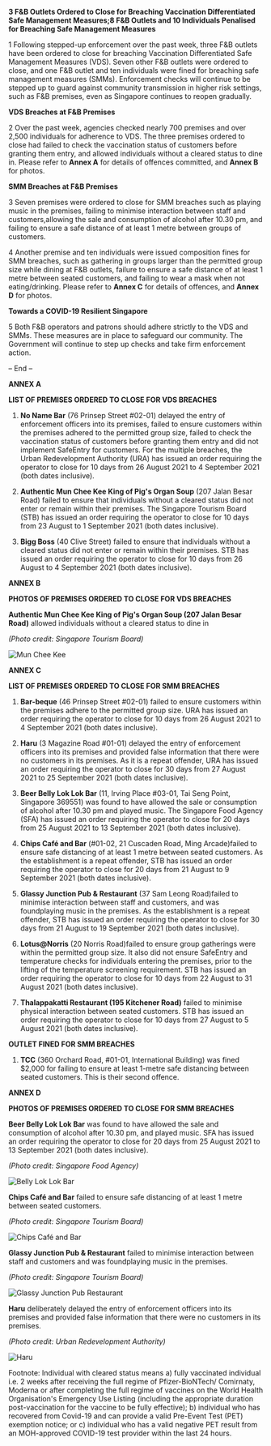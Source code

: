 **3 F&amp;B Outlets Ordered to Close for Breaching Vaccination Differentiated Safe Management Measures;8 F&amp;B Outlets and 10 Individuals Penalised for Breaching Safe Management Measures**

1 Following stepped-up enforcement over the past week, three F&amp;B outlets have been ordered to close for breaching Vaccination Differentiated Safe Management Measures (VDS). Seven other F&amp;B outlets were ordered to close, and one F&amp;B outlet and ten individuals were fined for breaching safe management measures (SMMs). Enforcement checks will continue to be stepped up to guard against community transmission in higher risk settings, such as F&amp;B premises, even as Singapore continues to reopen gradually.

**VDS Breaches at F&amp;B Premises**

2 Over the past week, agencies checked nearly 700 premises and over 2,500 individuals for adherence to VDS. The three premises ordered to close had failed to check the vaccination status of customers before granting them entry, and allowed individuals without a cleared status
 to dine in. Please refer to **Annex A** for details of offences committed, and **Annex B** for photos.

**SMM Breaches at F&amp;B Premises**

3 Seven premises were ordered to close for SMM breaches such as playing music in the premises, failing to minimise interaction between staff and customers,allowing the sale and consumption of alcohol after 10.30 pm, and failing to ensure a safe distance of at least 1 metre between groups of customers.

4 Another premise and ten individuals were issued composition fines for SMM breaches, such as gathering in groups larger than the permitted group size while dining at F&amp;B outlets, failure to ensure a safe distance of at least 1 metre between seated customers, and failing to wear a mask when not eating/drinking. Please refer to **Annex C** for details of offences, and **Annex D** for photos.

**Towards a COVID-19 Resilient Singapore**

5 Both F&amp;B operators and patrons should adhere strictly to the VDS and SMMs. These measures are in place to safeguard our community. The Government will continue to step up checks and take firm enforcement action.

– End –


**ANNEX A**

**LIST OF PREMISES ORDERED TO CLOSE FOR VDS BREACHES**

1. **No Name Bar** (76 Prinsep Street #02-01) delayed the entry of enforcement officers into its premises, failed to ensure customers within the premises adhered to the permitted group size, failed to check the vaccination status of customers before granting them entry and did not implement SafeEntry for customers. For the multiple breaches, the Urban Redevelopment Authority (URA) has issued an order requiring the operator to close for 10 days from 26 August 2021 to 4 September 2021 (both dates inclusive).

1. **Authentic Mun Chee Kee King of Pig&#39;s Organ Soup** (207 Jalan Besar Road) failed to ensure that individuals without a cleared status did not enter or remain within their premises. The Singapore Tourism Board (STB) has issued an order requiring the operator to close for 10 days from 23 August to 1 September 2021 (both dates inclusive).

1. **Bigg Boss** (40 Clive Street) failed to ensure that individuals without a cleared status did not enter or remain within their premises. STB has issued an order requiring the operator to close for 10 days from 26 August to 4 September 2021 (both dates inclusive).

**ANNEX B**

**PHOTOS OF PREMISES ORDERED TO CLOSE FOR VDS BREACHES**

**Authentic Mun Chee Kee King of Pig&#39;s Organ Soup (207 Jalan Besar Road)** allowed individuals without a cleared status to dine in

_(Photo credit: Singapore Tourism Board)_

![Mun Chee Kee](https://user-images.githubusercontent.com/76760384/131106940-c3b764d9-9e09-4406-8c98-5735f90f417d.jpg)


**ANNEX C**

**LIST OF PREMISES ORDERED TO CLOSE FOR SMM BREACHES**

1. **Bar-beque** (46 Prinsep Street #02-01) failed to ensure customers within the premises adhere to the permitted group size. URA has issued an order requiring the operator to close for 10 days from 26 August 2021 to 4 September 2021 (both dates inclusive).

1. **Haru** (3 Magazine Road #01-01) delayed the entry of enforcement officers into its premises and provided false information that there were no customers in its premises. As it is a repeat offender, URA has issued an order requiring the operator to close for 30 days from 27 August 2021 to 25 September 2021 (both dates inclusive).

1. **Beer Belly Lok Lok Bar** (11, Irving Place #03-01, Tai Seng Point, Singapore 369551) was found to have allowed the sale or consumption of alcohol after 10.30 pm and played music. The Singapore Food Agency (SFA) has issued an order requiring the operator to close for 20 days from 25 August 2021 to 13 September 2021 (both dates inclusive).

1. **Chips Café and Bar** (#01-02, 21 Cuscaden Road, Ming Arcade)failed to ensure safe distancing of at least 1 metre between seated customers. As the establishment is a repeat offender, STB has issued an order requiring the operator to close for 20 days from 21 August to 9 September 2021 (both dates inclusive).

1. **Glassy Junction Pub &amp; Restaurant** (37 Sam Leong Road)failed to minimise interaction between staff and customers, and was foundplaying music in the premises. As the establishment is a repeat offender, STB has issued an order requiring the operator to close for 30 days from 21 August to 19 September 2021 (both dates inclusive).

1. **Lotus@Norris** (20 Norris Road)failed to ensure group gatherings were within the permitted group size. It also did not ensure SafeEntry and temperature checks for individuals entering the premises, prior to the lifting of the temperature screening requirement. STB has issued an order requiring the operator to close for 10 days from 22 August to 31 August 2021 (both dates inclusive).

1. **Thalappakatti Restaurant (195 Kitchener Road)** failed to minimise physical interaction between seated customers. STB has issued an order requiring the operator to close for 10 days from 27 August to 5 August 2021 (both dates inclusive).

**OUTLET FINED FOR SMM BREACHES**

1. **TCC** (360 Orchard Road, #01-01, International Building) was fined $2,000 for failing to ensure at least 1-metre safe distancing between seated customers. This is their second offence.

**ANNEX D**

**PHOTOS OF PREMISES ORDERED TO CLOSE FOR SMM BREACHES**

**Beer Belly Lok Lok Bar** was found to have allowed the sale and consumption of alcohol after 10.30 pm, and played music. SFA has issued an order requiring the operator to close for 20 days from 25 August 2021 to 13 September 2021 (both dates inclusive).

_(Photo credit: Singapore Food Agency)_

![Belly Lok Lok Bar](https://user-images.githubusercontent.com/76760384/131106988-da1a5245-c87e-4252-a288-e3bfa00e20a5.jpg)


**Chips Café and Bar** failed to ensure safe distancing of at least 1 metre between seated customers.

_(Photo credit: Singapore Tourism Board)_

![Chips Café and Bar](https://user-images.githubusercontent.com/76760384/131107018-e2a62df2-8785-4ec7-bd75-eab7e3c8cb70.jpg)


**Glassy Junction Pub &amp; Restaurant** failed to minimise interaction between staff and customers and was foundplaying music in the premises.

_(Photo credit: Singapore Tourism Board)_

![Glassy Junction Pub   Restaurant](https://user-images.githubusercontent.com/76760384/131107043-0463956e-828e-4d2f-a5b5-fed0d28cbc05.jpg)


**Haru** deliberately delayed the entry of enforcement officers into its premises and provided false information that there were no customers in its premises.

_(Photo credit: Urban Redevelopment Authority)_

![Haru](https://user-images.githubusercontent.com/76760384/131107067-8247c5f5-2711-41d5-8822-72561440a832.jpg)


Footnote: Individual with cleared status means a) fully vaccinated individual i.e. 2 weeks after receiving the full regime of Pfizer-BioNTech/ Comirnaty, Moderna or after completing the full regime of vaccines on the World Health Organisation&#39;s Emergency Use Listing (including the appropriate duration post-vaccination for the vaccine to be fully effective); b) individual who has recovered from Covid-19 and can provide a valid Pre-Event Test (PET) exemption notice; or c) individual who has a valid negative PET result from an MOH-approved COVID-19 test provider within the last 24 hours.

